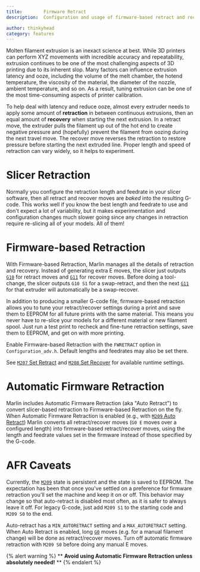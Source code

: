 ```yaml
---
title:        Firmware Retract
description:  Configuration and usage of firmware-based retract and recover.

author: thinkyhead
category: features
---
```


<!-- ## Background -->

Molten filament extrusion is an inexact science at best. While 3D printers can perform XYZ movements with incredible accuracy and repeatability, extrusion continues to be one of the most challenging aspects of 3D printing due to its inherent slop. Many factors can influence extrusion latency and ooze, including the volume of the melt chamber, the hotend temperature, the viscosity of the material, the diameter of the nozzle, ambient temperature, and so on. As a result, tuning extrusion can be one of the most time-consuming aspects of printer calibration.

To help deal with latency and reduce ooze, almost every extruder needs to apply some amount of **retraction** in between continuous extrusions, then an equal amount of **recovery** when starting the next extrusion. In a retract move, the extruder pulls the filament up out of the hot end to create negative pressure and (hopefully) prevent the filament from oozing during the next travel move. The recover move reverses the retraction to restore pressure before starting the next extruded line. Proper length and speed of retraction can vary widely, so it helps to experiment.

# Slicer Retraction

Normally you configure the retraction length and feedrate in your slicer software, then all retract and recover moves are _baked_ into the resulting G-code. This works well if you know the best length and feedrate to use and don't expect a lot of variability, but it makes experimentation and configuration changes much slower going since any changes in retraction require re-slicing all of your models. All of them!

# Firmware-based Retraction

With Firmware-based Retraction, Marlin manages all the details of retraction and recovery. Instead of generating extra E moves, the slicer just outputs [`G10`](/docs/gcode/G010.html) for retract moves and [`G11`](/docs/gcode/G011.html) for recover moves. Before doing a tool-change, the slicer outputs `G10 S1` for a swap-retract, and then the next [`G11`](/docs/gcode/G011.html) for that extruder will automatically be a swap-recover.

In addition to producing a smaller G-code file, firmware-based retraction allows you to tune your retract/recover settings during a print and save them to EEPROM for all future prints with the same material. This means you never have to re-slice your models for a different material or new filament spool. Just run a test print to recheck and fine-tune retraction settings, save them to EEPROM, and get on with more printing.

Enable Firmware-based Retraction with the `FWRETRACT` option in `Configuration_adv.h`. Default lengths and feedrates may also be set there.

See [`M207` Set Retract](/docs/gcode/M207.html) and [`M208` Set Recover](/docs/gcode/M208.html) for available runtime settings.

# Automatic Firmware Retraction

Marlin includes Automatic Firmware Retraction (aka "Auto Retract") to convert slicer-based retraction to Firmware-based Retraction on the fly. When Automatic Firmware Retraction is enabled (e.g., with [`M209` Auto Retract](/docs/gcode/M209.html)) Marlin converts all retract/recover moves (`G0 E` moves over a configured length) into firmware-based retract/recover moves, using the length and feedrate values set in the firmware instead of those specified by the G-code.

# AFR Caveats

Currently, the [`M209`](/docs/gcode/M209.html) state is persistent and the state is saved to EEPROM. The expectation has been that once you've settled on a preference for firmware retraction you'll set the machine and keep it on or off. This behavior may change so that auto-retract is disabled most often, as it is safer to always leave it off. For legacy G-code, just add `M209 S1` to the starting code and `M209 S0` to the end.

Auto-retract has a `MIN_AUTORETRACT` setting and a `MAX_AUTORETRACT` setting. When Auto Retract is enabled, long [`G0`](/docs/gcode/G000-G001.html) moves (e.g. for a manual filament change) will be done as retract/recover moves. Turn off automatic firmware retraction with `M209 S0` before doing any manual E moves.

{% alert warning %}
** **Avoid using Automatic Firmware Retraction unless absolutely needed!** **
{% endalert %}
